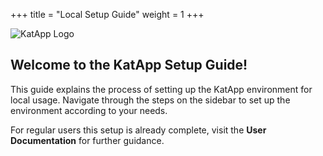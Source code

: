 +++
title = "Local Setup Guide"
weight = 1
+++

![KatApp Logo](/katapp-logo-name.png)

## Welcome to the KatApp Setup Guide!

This guide explains the process of setting up the KatApp environment for local usage. Navigate through the steps on the sidebar to set up the environment according to your needs.

For regular users this setup is already complete, visit the **User Documentation** for further guidance.